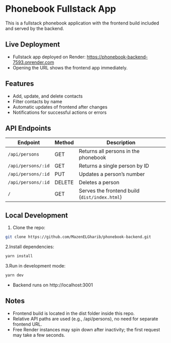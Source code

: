 # Phonebook Fullstack App

This is a fullstack phonebook application with the frontend build included and served by the backend.

## Live Deployment

- Fullstack app deployed on Render:  https://phonebook-backend-7593.onrender.com 
- Opening the URL shows the frontend app immediately.

## Features

- Add, update, and delete contacts
- Filter contacts by name
- Automatic updates of frontend after changes
- Notifications for successful actions or errors

## API Endpoints

| Endpoint | Method | Description |
|----------|--------|-------------|
| `/api/persons` | GET | Returns all persons in the phonebook |
| `/api/persons/:id` | GET | Returns a single person by ID |
| `/api/persons/:id` | PUT | Updates a person’s number |
| `/api/persons/:id` | DELETE | Deletes a person |
| `/` | GET | Serves the frontend build (`dist/index.html`) |

## Local Development

1. Clone the repo:
```bash
git clone https://github.com/MazenELGharib/phonebook-backend.git
```

2.Install dependencies:
```bash
yarn install
```

3.Run in development mode:
```bash
yarn dev
```
- Backend runs on http://localhost:3001

## Notes

- Frontend build is located in the dist folder inside this repo.
- Relative API paths are used (e.g., /api/persons), no need for separate frontend URL.
- Free Render instances may spin down after inactivity; the first request may take a few seconds.
